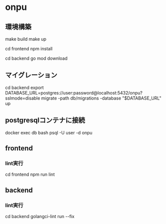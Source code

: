 # onpu

## 環境構築
make build
make up

cd frontend
npm install

cd backend
go mod download

## マイグレーション
cd backend
export DATABASE_URL=postgres://user:password@localhost:5432/onpu?sslmode=disable
migrate -path db/migrations -database "$DATABASE_URL" up

## postgresqlコンテナに接続
docker exec db bash
psql -U user -d onpu

## frontend
### lint実行
cd frontend
npm run lint

## backend
### lint実行
cd backend
golangci-lint run --fix
